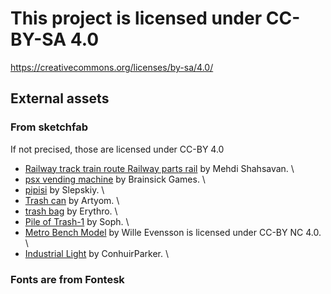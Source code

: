 # This project is licensed under CC-BY-SA 4.0

https://creativecommons.org/licenses/by-sa/4.0/

## External assets

### From sketchfab

If not precised, those are licensed under CC-BY 4.0

- [Railway track train route Railway parts rail](https://skfb.ly/oQp6L) by Mehdi Shahsavan. \
- [psx vending machine](https://skfb.ly/oTHDx) by Brainsick Games. \
- [pipisi](https://skfb.ly/psqpw) by Slepskiy. \
- [Trash can](https://skfb.ly/6TQ6N) by Artyom. \
- [trash bag](https://skfb.ly/o8KHB) by Erythro. \
- [Pile of Trash-1](https://skfb.ly/orpHr) by Soph. \
- [Metro Bench Model](https://skfb.ly/oMBHE) by Wille Evensson is licensed under CC-BY NC 4.0. \
- [Industrial Light](https://skfb.ly/oGM6T) by ConhuirParker. \

### Fonts are from Fontesk
